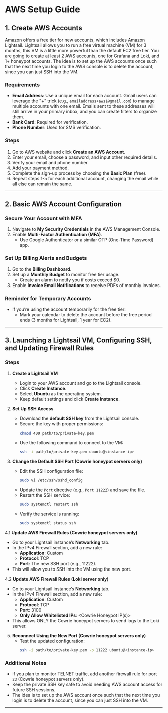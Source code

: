 # AWS Setup Guide

## 1. Create AWS Accounts

Amazon offers a free tier for new accounts, which includes Amazon Lightsail. Lightsail allows you to run a free virtual machine (VM) for 3 months, this VM is a little more powerful than the default EC2 free tier. You are going to create at least 2 AWS accounts, one for Grafana and Loki, and 1+ honeypot accounts. The idea is to set up the AWS accounts once such that the next time you login to the AWS console is to delete the account, since you can just SSH into the VM.

### Requirements
- **Email Address**: Use a unique email for each account. Gmail users can leverage the "+" trick (e.g., `emailaddress+aws1@gmail.com`) to manage multiple accounts with one email. Emails sent to these addresses will still arrive in your primary inbox, and you can create filters to organize them.
- **Bank Card**: Required for verification.
- **Phone Number**: Used for SMS verification.

### Steps
1. Go to AWS website and click **Create an AWS Account**.
2. Enter your email, choose a password, and input other required details.
3. Verify your email and phone number.
4. Add your payment method.
5. Complete the sign-up process by choosing the **Basic Plan** (free).
6. Repeat steps 1-5 for each additional account, changing the email while all else can remain the same.

---

## 2. Basic AWS Account Configuration

### Secure Your Account with MFA
1. Navigate to **My Security Credentials** in the AWS Management Console.
2. Enable **Multi-Factor Authentication (MFA)**.
   - Use Google Authenticator or a similar OTP (One-Time Password) app.

### Set Up Billing Alerts and Budgets
1. Go to the **Billing Dashboard**.
2. Set up a **Monthly Budget** to monitor free tier usage.
   - Create an alarm to notify you if costs exceed $0.
3. Enable **Invoice Email Notifications** to receive PDFs of monthly invoices.

### Reminder for Temporary Accounts
- If you’re using the account temporarily for the free tier:
  - Mark your calendar to delete the account before the free period ends (3 months for Lightsail, 1 year for EC2).

---

## 3. Launching a Lightsail VM, Configuring SSH, and Updating Firewall Rules

### Steps
1. **Create a Lightsail VM**
   - Login to your AWS account and go to the Lightsail console.
   - Click **Create Instance**.
   - Select **Ubuntu** as the operating system.
   - Keep default settings and click **Create Instance**.

2. **Set Up SSH Access**
   - Download the **default SSH key** from the Lightsail console.
   - Secure the key with proper permissions:
     ```bash
     chmod 400 path/to/private-key.pem
     ```
   - Use the following command to connect to the VM:
     ```bash
     ssh -i path/to/private-key.pem ubuntu@<instance-ip>
     ```

3. **Change the Default SSH Port (Cowrie honeypot servers only)**
   - Edit the SSH configuration file:
     ```bash
     sudo vi /etc/ssh/sshd_config
     ```
   - Update the `Port` directive (e.g., `Port 11222`) and save the file.
   - Restart the SSH service:
     ```bash
     sudo systemctl restart ssh
     ```
   - Verify the service is running:
     ```bash
     sudo systemctl status ssh
     ```

4.1 **Update AWS Firewall Rules (Cowrie honeypot servers only)**
   - Go to your Lightsail instance’s **Networking** tab.
   - In the IPv4 Firewall section, add a new rule:
     - **Application**: Custom
     - **Protocol**: TCP
     - **Port**: The new SSH port (e.g., 11222).
   - This will allow you to SSH into the VM using the new port.

4.2 **Update AWS Firewall Rules (Loki server only)**
   - Go to your Lightsail instance’s **Networking** tab.
   - In the IPv4 Firewall section, add a new rule:
     - **Application**: Custom
     - **Protocol**: TCP
     - **Port**: 3100
     - **Only Allow Whitelisted IPs**: <Cowrie Honeypot IP(s)>
   - This allows ONLY the Cowrie honeypot servers to send logs to the Loki server.

5. **Reconnect Using the New Port (Cowrie honeypot servers only)**
   - Test the updated configuration:
     ```bash
     ssh -i path/to/private-key.pem -p 11222 ubuntu@<instance-ip>
     ```

### Additional Notes
- If you plan to monitor TELNET traffic, add another firewall rule for port `23` (Cowrie honeypot servers only).
- Keep the private SSH key safe to avoid needing AWS account access for future SSH sessions.
- The idea is to set up the AWS account once such that the next time you login is to delete the account, since you can just SSH into the VM.

---


